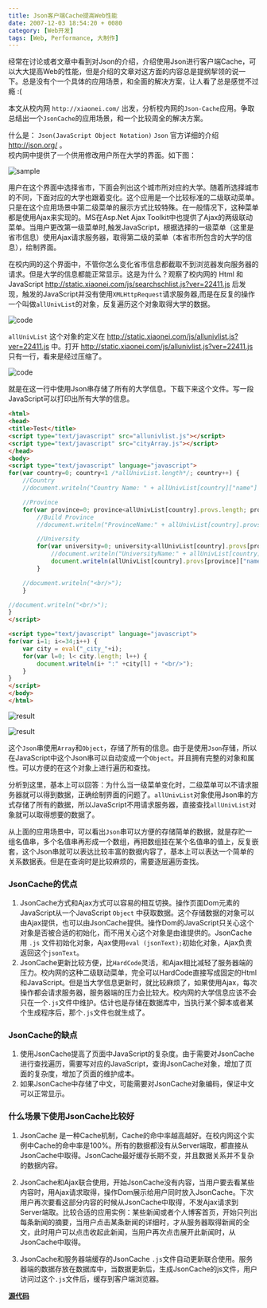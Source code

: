 ```yaml
---
title: Json客户端Cache提高Web性能
date: 2007-12-03 18:54:20 + 0080
category: [Web开发]
tags: [Web, Performance, 大制作]
---
```


经常在讨论或者文章中看到对Json的介绍，介绍使用Json进行客户端Cache，可以大大提高Web的性能，但是介绍的文章对这方面的内容总是提纲挈领的说一下。总是没有个一个具体的应用场景，和全面的解决方案，让人看了总是感觉不过瘾 :(

本文从校内网 `http://xiaonei.com/` 出发，分析校内网的`Json-Cache`应用。争取总结出一个`JsonCache`的应用场景，和一个比较周全的解决方案。  

什么是： `Json(JavaScript Object Notation)` `Json` 官方详细的介绍 http://json.org/ 。  
校内网中提供了一个供用修改用户所在大学的界面。如下图：  

![sample](/assets/attachments/2007/12/03_222306_qnfuJsonCache1.gif)  

用户在这个界面中选择省市，下面会列出这个城市所对应的大学。随着所选择城市的不同，下面对应的大学也跟着变化。这个应用是一个比较标准的二级联动菜单。只是在这个应用场景中第二级菜单的展示方式比较特殊。在一般情况下，这种菜单都是使用Ajax来实现的。MS在Asp.Net Ajax Toolkit中也提供了Ajax的两级联动菜单。当用户更改第一级菜单时,触发JavaScript，根据选择的一级菜单（这里是省市信息）使用Ajax请求服务器，取得第二级的菜单（本省市所包含的大学的信息），绘制界面。  

在校内网的这个界面中，不管你怎么变化省市信息都截取不到浏览器发向服务器的请求。但是大学的信息都能正常显示。这是为什么？观察了校内网的 Html 和 JavaScript http://static.xiaonei.com/js/searchschlist.js?ver=22411.js 后发现，触发的JavaScript并没有使用`XMLHttpRequest`请求服务器,而是在反复的操作一个叫做`allUnivList`的对象，反复遍历这个对象取得大学的数据。   

![code](/assets/attachments/2007/12/03_222314_sphvJsonCache2.gif)  

`allUnivList` 这个对象的定义在 http://static.xiaonei.com/js/allunivlist.js?ver=22411.js 中。打开 http://static.xiaonei.com/js/allunivlist.js?ver=22411.js 只有一行，看来是经过压缩了。  

![code](/assets/attachments/2007/12/03_222324_yvn2JsonCache3.gif)  

就是在这一行中使用Json串存储了所有的大学信息。下载下来这个文件。写一段JavaScript可以打印出所有大学的信息。  
```html
<html>  
<head>  
<title>Test</title>  
<script type="text/javascript" src="allunivlist.js"></script>  
<script type="text/javascript" src="cityArray.js"></script>  
</head>  
<body>  
<script type="text/javascript" language="javascript">  
for(var country=0; country<1 /*allUnivList.length*/; country++) {  
    //Country  
    //document.writeln("Country Name: " + allUnivList[country]["name"] + " Country ID: " + allUnivList[country]["id"] + " <br/>"); 

    //Province  
    for(var province=0; province<allUnivList[country].provs.length; province++) {  
        //Build Province  
        //document.writeln("ProvinceName:" + allUnivList[country].provs[province]["name"] + "@@@@@ProvinceID:" + allUnivList[country].provs[province]["id"] + "<br/>"); 

        //University  
        for(var university=0; university<allUnivList[country].provs[province].univs.length; university ++) {  
            //document.writeln("UniversityName:" + allUnivList[country].provs[province].univs[university]["name"] + "@@@@@UniversityID:" + allUnivList[country].provs[province].univs[university]["id"] + "<br/>"); 
            document.writeln(allUnivList[country].provs[province]["name"] + "::" + allUnivList[country].provs[province]["id"] + "::" + allUnivList[country].provs[province].univs[university]["name"] + "::" + allUnivList[country].provs[province].univs[university]["id"] + "<br/>"); 
        }  

    //document.writeln("<br/>"); 
    }

//document.writeln("<br/>"); 
}  
</script>  

<script type="text/javascript" language="javascript">  
for(var i=1; i<=34;i++) {  
    var city = eval("_city_"+i); 
    for(var l=0; l< city.length; l++) {  
        document.writeln(i+ ":" +city[l] + "<br/>"); 
    }  
}  
</script>  
</body>  
</html>  
```  

![result](/assets/attachments/2007/12/03_222335_da3hJsonCache4.gif)  

![result](/assets/attachments/2007/12/03_222345_urjxJsonCache5.gif)  

这个`Json`串使用`Array`和`Object`，存储了所有的信息。由于是使用`Json`存储，所以在JavaScript中这个Json串可以自动变成一个`Object`。并且拥有完整的对象和属性。可以方便的在这个对象上进行遍历和查找。 

分析到这里，基本上可以回答：为什么当一级菜单变化时，二级菜单可以不请求服务器就可以得到数据，正确绘制界面的问题了。`allUnivList`对象使用Json串的方式存储了所有的数据，所以JavaScript不用请求服务器，直接查找`allUnivList`对象就可以取得想要的数据了。  

从上面的应用场景中，可以看出`Json`串可以方便的存储简单的数据，就是存贮一组名值串，多个名值串再形成一个数组，再把数组挂在某个名值串的值上，反复嵌套，这个Json串就可以表达比较丰富的数据内容了，基本上可以表达一个简单的关系数据表。但是在查询时是比较麻烦的，需要逐层遍历查找。  

### JsonCache的优点  
1. JsonCache方式和Ajax方式可以容易的相互切换。操作页面Dom元素的JavaScript从一个JavaScript `Object` 中获取数据。这个存储数据的对象可以由Ajax提供，也可以由JsonCache提供。操作Dom的JavaScript只关心这个对象是否被合适的初始化，而不用关心这个对象是由谁提供的。JsonCache用 `.js` 文件初始化对象，Ajax使用`eval (jsonText);`初始化对象，Ajax负责返回这个`jsonText`。
2. JsonCache更新比较方便，比`HardCode`灵活，和Ajax相比减轻了服务器端的压力。校内网的这种二级联动菜单，完全可以HardCode直接写成固定的Html和JavaScript。但是当大学信息更新时，就比较麻烦了，如果使用Ajax，每次操作都会请求服务器，服务器端的压力会比较大。校内网的大学信息应该不会只在一个`.js`文件中维护。估计也是存储在数据库中，当执行某个脚本或者某个生成程序后，那个`.js`文件也就生成了。  

### JsonCache的缺点 
1. 使用JsonCache提高了页面中JavaScript的复杂度。由于需要对JsonCache进行查找遍历，需要写对应的JavaScript，查询JsonCache对象，增加了页面的复杂度，增加了页面的维护成本。  
2. 如果JsonCache中存储了中文，可能需要对JsonCache对象编码，保证中文可以正常显示。  

### 什么场景下使用JsonCache比较好
1. JsonCache 是一种Cache机制，Cache的命中率越高越好。在校内网这个实例中Cache的命中率是100%。所有的数据都没有从Server端取，都直接从JsonCache中取得。JsonCache最好缓存长期不变，并且数据关系并不复杂的数据内容。  

2. JsonCache和Ajax联合使用，开始JsonCache没有内容，当用户要去看某些内容时，用Ajax请求取得，操作Dom展示给用户同时放入JsonCache。下次用户再次要看这部分内容的时候从JsonCache中取得，不发Ajax请求到Server端取。比较合适的应用实例：某些新闻或者个人博客首页，开始只列出每条新闻的摘要，当用户点击某条新闻的详细时，才从服务器取得新闻的全文，此时用户可以点击收起此新闻，当用户再次点击展开此新闻时，从JsonCache中取得。  

3. JsonCache和服务器端缓存的JsonCache `.js`文件自动更新联合使用。服务器端的数据存放在数据库中，当数据更新后，生成JsonCache的js文件，用户访问过这个`.js`文件后，缓存到客户端浏览器。  

[**源代码**](/assets/attachments/2007/12/03_223526_kh0nJasonCache.rar) 

